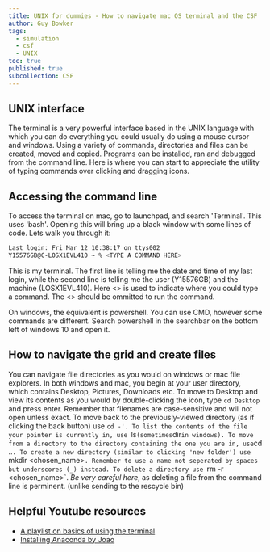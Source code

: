 ```yaml
---
title: UNIX for dummies - How to navigate mac OS terminal and the CSF
author: Guy Bowker
tags:
  - simulation
  - csf
  - UNIX
toc: true
published: true
subcollection: CSF
---
```


## UNIX interface

The terminal is a very powerful interface based in the UNIX language with which you can do everything you could usually do using a mouse cursor and windows. Using a variety of commands,  directories and files can be created, moved and copied. Programs can be installed, ran and debugged from the command line. Here is where you can start to appreciate the utility of typing commands over clicking and dragging icons.

## Accessing the command line
To access the terminal on mac, go to launchpad, and search 'Terminal'. This uses 'bash'. Opening this will bring up a black window with some lines of code. Lets walk you through it:
```bash
Last login: Fri Mar 12 10:38:17 on ttys002
Y15576GB@C-LOSX1EVL410 ~ % <TYPE A COMMAND HERE>
```
This is my terminal. The first line is telling me the date and time of my last login, while the second line is telling me the user (Y15576GB) and the machine (LOSX1EVL410). Here <> is used to indicate where you could type a command. The <> should be ommitted to run the command.

On windows, the equivalent is powershell. You can use CMD, however some commands are different. Search powershell in the searchbar on the bottom left of windows 10 and open it.

## How to navigate the grid and create files

You can navigate file directories as you would on windows or mac file explorers. In both windows and mac, you begin at your user directory, which contains Desktop, Pictures, Downloads etc. To move to Desktop and view its contents as you would by double-clicking the icon, type `cd Desktop` and press enter. Remember that filenames are case-sensitive and will not open unless exact. To move back to the previously-viewed directory (as if clicking the back button) use `cd -'. To list the contents of the file your pointer is currently in, use `ls` (sometimes `dir` in windows). To move from a directory to the directory containing the one you are in, use `cd ..`. To create a new directory (similar to clicking 'new folder') use `mkdir <chosen_name>`. Remember to use a name not seperated by spaces but underscores (_) instead. To delete a directory use `rm -r <chosen_name>`. *Be very careful here*, as deleting a file from the command line is perminent. (unlike sending to the rescycle bin)

## Helpful Youtube resources

- [A playlist on basics of using the terminal](https://www.youtube.com/playlist?list=PLII6oL6B7q78PKy6_R6JTkkYjVXZBZcVq)
- [Installing Anaconda by Joao](https://www.youtube.com/watch?v=EbYGBANqDdY)
